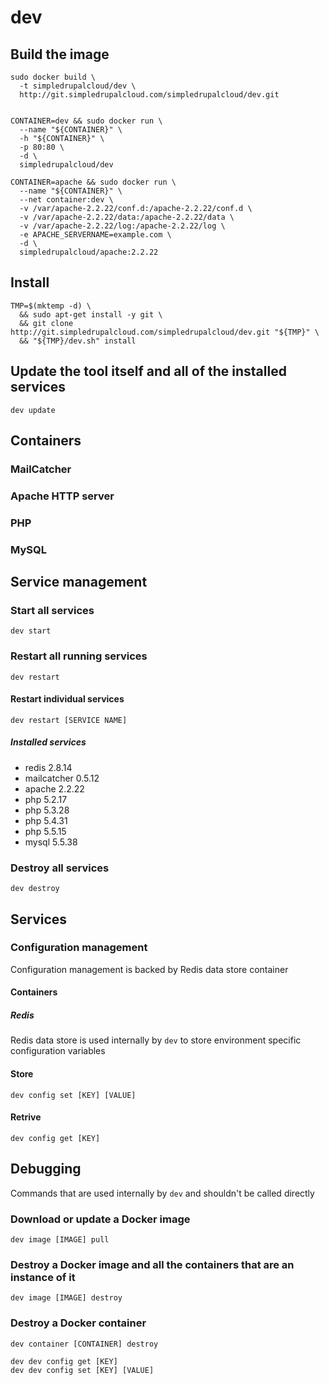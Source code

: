 dev
===

Build the image
---------------

    sudo docker build \
      -t simpledrupalcloud/dev \
      http://git.simpledrupalcloud.com/simpledrupalcloud/dev.git


    CONTAINER=dev && sudo docker run \
      --name "${CONTAINER}" \
      -h "${CONTAINER}" \
      -p 80:80 \
      -d \
      simpledrupalcloud/dev

    CONTAINER=apache && sudo docker run \
      --name "${CONTAINER}" \
      --net container:dev \
      -v /var/apache-2.2.22/conf.d:/apache-2.2.22/conf.d \
      -v /var/apache-2.2.22/data:/apache-2.2.22/data \
      -v /var/apache-2.2.22/log:/apache-2.2.22/log \
      -e APACHE_SERVERNAME=example.com \
      -d \
      simpledrupalcloud/apache:2.2.22

Install
-------

    TMP=$(mktemp -d) \
      && sudo apt-get install -y git \
      && git clone http://git.simpledrupalcloud.com/simpledrupalcloud/dev.git "${TMP}" \
      && "${TMP}/dev.sh" install

Update the tool itself and all of the installed services
--------------------------------------------------------

    dev update

Containers
----------

### MailCatcher

### Apache HTTP server

### PHP

### MySQL

Service management
------------------

### Start all services

    dev start

### Restart all running services

    dev restart

#### Restart individual services

    dev restart [SERVICE NAME]

##### Installed services

  - redis 2.8.14
  - mailcatcher 0.5.12
  - apache 2.2.22
  - php 5.2.17
  - php 5.3.28
  - php 5.4.31
  - php 5.5.15
  - mysql 5.5.38

### Destroy all services

    dev destroy

Services
--------

### Configuration management

Configuration management is backed by Redis data store container

#### Containers

##### Redis

Redis data store is used internally by `dev` to store environment specific configuration variables

#### Store

    dev config set [KEY] [VALUE]

#### Retrive

    dev config get [KEY]

Debugging
---------

Commands that are used internally by `dev` and shouldn't be called directly

### Download or update a Docker image

    dev image [IMAGE] pull

### Destroy a Docker image and all the containers that are an instance of it

    dev image [IMAGE] destroy

### Destroy a Docker container

    dev container [CONTAINER] destroy

    dev dev config get [KEY]
    dev dev config set [KEY] [VALUE]